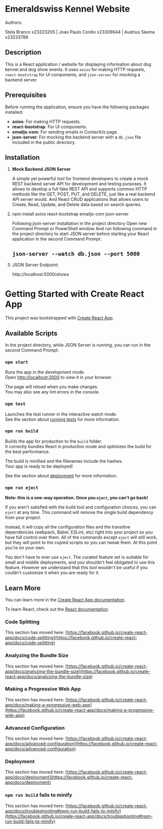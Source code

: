 # Emeraldswiss Kennel Website

Authors:
 
Stela Branco x23323205 | Joao Paulo Cordio x23309644 | Audrius Skema x23233788

## Description

This is a React application / website for displaying information about dog kennel and dog show events. It uses `axios` for making HTTP requests, `react-bootstrap` for UI components, and `json-server` for mocking a backend server.

## Prerequisites

Before running the application, ensure you have the following packages installed:

- **axios**: For making HTTP requests.
- **react-bootstrap**: For UI components.
- **emailjs-com**: For sending emails in ContactUs page.
- **json-server**: For mocking the backend server with a `db.json` file included in the public directory.

## Installation

1. **Mock Backend JSON Server**

   A simple yet powerful tool for frontend developers to create a mock REST backend server API for development and testing purposes. It allows to develop a full fake REST API and supports common HTTP methods like the GET, POST, PUT, and DELETE, just like a real backend API server would. And React CRUD applications that allows users to Create, Read, Update, and Delete data based on search queries.

2. npm install axios react-bootstrap emailjs-com json-server

   Following json-server installation in the project directory
   Open new Command Prompt or PowerShell window
   And run following command in the project directory to 
   start JSON server before starting your React application in the second Command Prompt:

   ## `json-server --watch db.json --port 5000`

3. JSON Server Endpoint:

   http://localhost:5000/shows

# Getting Started with Create React App

This project was bootstrapped with [Create React App](https://github.com/facebook/create-react-app).

## Available Scripts

In the project directory, while JSON Server is running, you can run in the second Command Prompt:

### `npm start`

Runs the app in the development mode.\
Open [http://localhost:3000](http://localhost:3000) to view it in your browser.

The page will reload when you make changes.\
You may also see any lint errors in the console.

### `npm test`

Launches the test runner in the interactive watch mode.\
See the section about [running tests](https://facebook.github.io/create-react-app/docs/running-tests) for more information.

### `npm run build`

Builds the app for production to the `build` folder.\
It correctly bundles React in production mode and optimizes the build for the best performance.

The build is minified and the filenames include the hashes.\
Your app is ready to be deployed!

See the section about [deployment](https://facebook.github.io/create-react-app/docs/deployment) for more information.

### `npm run eject`

**Note: this is a one-way operation. Once you `eject`, you can't go back!**

If you aren't satisfied with the build tool and configuration choices, you can `eject` at any time. This command will remove the single build dependency from your project.

Instead, it will copy all the configuration files and the transitive dependencies (webpack, Babel, ESLint, etc) right into your project so you have full control over them. All of the commands except `eject` will still work, but they will point to the copied scripts so you can tweak them. At this point you're on your own.

You don't have to ever use `eject`. The curated feature set is suitable for small and middle deployments, and you shouldn't feel obligated to use this feature. However we understand that this tool wouldn't be useful if you couldn't customize it when you are ready for it.

## Learn More

You can learn more in the [Create React App documentation](https://facebook.github.io/create-react-app/docs/getting-started).

To learn React, check out the [React documentation](https://reactjs.org/).

### Code Splitting

This section has moved here: [https://facebook.github.io/create-react-app/docs/code-splitting](https://facebook.github.io/create-react-app/docs/code-splitting)

### Analyzing the Bundle Size

This section has moved here: [https://facebook.github.io/create-react-app/docs/analyzing-the-bundle-size](https://facebook.github.io/create-react-app/docs/analyzing-the-bundle-size)

### Making a Progressive Web App

This section has moved here: [https://facebook.github.io/create-react-app/docs/making-a-progressive-web-app](https://facebook.github.io/create-react-app/docs/making-a-progressive-web-app)

### Advanced Configuration

This section has moved here: [https://facebook.github.io/create-react-app/docs/advanced-configuration](https://facebook.github.io/create-react-app/docs/advanced-configuration)

### Deployment

This section has moved here: [https://facebook.github.io/create-react-app/docs/deployment](https://facebook.github.io/create-react-app/docs/deployment)

### `npm run build` fails to minify

This section has moved here: [https://facebook.github.io/create-react-app/docs/troubleshooting#npm-run-build-fails-to-minify](https://facebook.github.io/create-react-app/docs/troubleshooting#npm-run-build-fails-to-minify)
